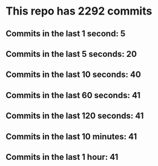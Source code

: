 # This repo has 2292 commits

## Commits in the last 1 second: 5
## Commits in the last 5 seconds: 20
## Commits in the last 10 seconds: 40
## Commits in the last 60 seconds: 41
## Commits in the last 120 seconds: 41
## Commits in the last 10 minutes: 41
## Commits in the last 1 hour: 41
